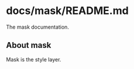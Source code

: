 docs/mask/README.md
==============

The mask documentation.

About mask
----------
Mask is the style layer.